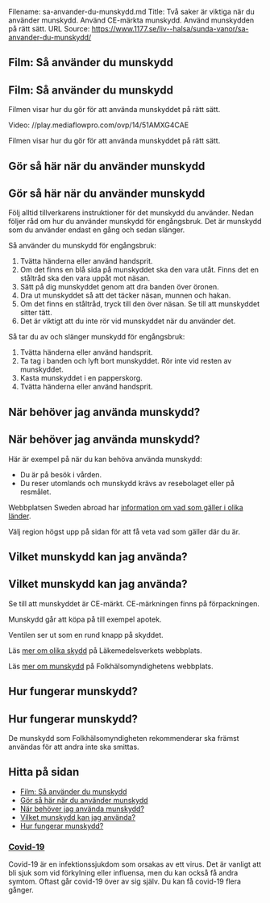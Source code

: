 Filename: sa-anvander-du-munskydd.md
Title: Två saker är viktiga när du använder munskydd. Använd CE-märkta munskydd. Använd munskydden på rätt sätt.
URL Source: https://www.1177.se/liv--halsa/sunda-vanor/sa-anvander-du-munskydd/

Film: Så använder du munskydd
-----------------------------

Film: Så använder du munskydd
-----------------------------

Filmen visar hur du gör för att använda munskyddet på rätt sätt.

Video: //play.mediaflowpro.com/ovp/14/51AMXG4CAE

Filmen visar hur du gör för att använda munskyddet på rätt sätt.

Gör så här när du använder munskydd
-----------------------------------

Gör så här när du använder munskydd
-----------------------------------

Följ alltid tillverkarens instruktioner för det munskydd du använder. Nedan följer råd om hur du använder munskydd för engångsbruk. Det är munskydd som du använder endast en gång och sedan slänger.

Så använder du munskydd för engångsbruk:

1.  Tvätta händerna eller använd handsprit.
2.  Om det finns en blå sida på munskyddet ska den vara utåt. Finns det en ståltråd ska den vara uppåt mot näsan.
3.  Sätt på dig munskyddet genom att dra banden över öronen. 
4.  Dra ut munskyddet så att det täcker näsan, munnen och hakan. 
5.  Om det finns en ståltråd, tryck till den över näsan. Se till att munskyddet sitter tätt.
6.  Det är viktigt att du inte rör vid munskyddet när du använder det. 

Så tar du av och slänger munskydd för engångsbruk:

1.  Tvätta händerna eller använd handsprit. 
2.  Ta tag i banden och lyft bort munskyddet. Rör inte vid resten av munskyddet. 
3.  Kasta munskyddet i en papperskorg.
4.  Tvätta händerna eller använd handsprit. 

När behöver jag använda munskydd?
---------------------------------

När behöver jag använda munskydd?
---------------------------------

Här är exempel på när du kan behöva använda munskydd:

*   Du är på besök i vården. 
*   Du reser utomlands och munskydd krävs av resebolaget eller på resmålet.

Webbplatsen Sweden abroad har [information om vad som gäller i olika länder](https://www.1177.se/lankbiblioteket/nationella-lankar/s/sweden-abroad/).

Välj region högst upp på sidan för att få veta vad som gäller där du är.

Vilket munskydd kan jag använda?
--------------------------------

Vilket munskydd kan jag använda?
--------------------------------

Se till att munskyddet är CE-märkt. CE-märkningen finns på förpackningen.

Munskydd går att köpa på till exempel apotek.

Ventilen ser ut som en rund knapp på skyddet.

Läs [mer om olika skydd](https://www.1177.se/lankbiblioteket/nationella-lankar/l/lakemedelsverket/lakemedelsverket---munskydd/) på Läkemedelsverkets webbplats.

Läs [mer om munskydd](https://www.1177.se/lankbiblioteket/vastra-gotaland/folkhalsomyndigheten/folkhalsomyndigheten---anvandning-av-munskydd/) på Folkhälsomyndighetens webbplats.

Hur fungerar munskydd?
----------------------

Hur fungerar munskydd?
----------------------

De munskydd som Folkhälsomyndigheten rekommenderar ska främst användas för att andra inte ska smittas.

Hitta på sidan
--------------

*   [Film: Så använder du munskydd](https://www.1177.se/liv--halsa/sunda-vanor/sa-anvander-du-munskydd/#section-121340)
*   [Gör så här när du använder munskydd](https://www.1177.se/liv--halsa/sunda-vanor/sa-anvander-du-munskydd/#section-120801)
*   [När behöver jag använda munskydd?](https://www.1177.se/liv--halsa/sunda-vanor/sa-anvander-du-munskydd/#section-148744)
*   [Vilket munskydd kan jag använda?](https://www.1177.se/liv--halsa/sunda-vanor/sa-anvander-du-munskydd/#section-122586)
*   [Hur fungerar munskydd?](https://www.1177.se/liv--halsa/sunda-vanor/sa-anvander-du-munskydd/#section-122588)

### [Covid-19](https://www.1177.se/sjukdomar--besvar/lungor-och-luftvagar/inflammation-och-infektion-ilungor-och-luftror/om-covid-19--coronavirus/covid-19-coronavirus/)

Covid-19 är en infektionssjukdom som orsakas av ett virus. Det är vanligt att bli sjuk som vid förkylning eller influensa, men du kan också få andra symtom. Oftast går covid-19 över av sig själv. Du kan få covid-19 flera gånger.